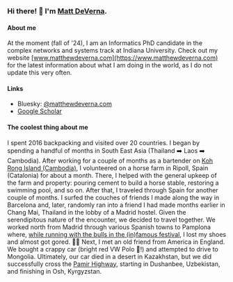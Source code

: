 ### Hi there! 👋 I'm [Matt DeVerna](https://www.matthewdeverna.com/).

#### About me

At the moment (fall of '24), I am an Informatics PhD candidate in the complex networks and systems track at Indiana University.
Check out my website [www.matthewdeverna.com](https://www.matthewdeverna.com) for the latest information about what I am doing in the world, as I do not update this very often.

#### Links
- Bluesky: [@matthewdeverna.com](https://x.com/mdeverna2)
- [Google Scholar](https://scholar.google.com/citations?user=JT24N-oAAAAJ)

#### The coolest thing about me
I spent 2016 backpacking and visited over 20 countries.
I began by spending a handful of months in South East Asia (Thailand ➡️ Laos ➡️ Cambodia).
After working for a couple of months as a bartender on [Koh Rong Island (Cambodia)](https://en.wikipedia.org/wiki/Koh_Rong), I volunteered on a horse farm in Ripoll, Spain (Catalonia) for about a month.
There, I helped with the general upkeep of the farm and property: pouring cement to build a horse stable, restoring a swimming pool, and so on.
After that, I traveled through Spain for another couple of months.
I surfed the couches of friends I made along the way in Barcelona and, later, randomly ran into a friend I had made months earlier in Chang Mai, Thailand in the lobby of a Madrid hostel.
Given the serendipitous nature of the encounter, we decided to travel together.
We worked north from Madrid through various Spanish towns to Pamplona where, [while running with the bulls in the (in)famous festival](https://en.wikipedia.org/wiki/Running_of_the_bulls), I lost my shoes and almost got gored. 🏃‍♂️
Next, I met an old friend from America in England.
We bought a crappy car (bright red VW Polo 🚗!) and attempted to drive to Mongolia.
Ultimately, our car died in a desert in Kazakhstan, but we did successfully cross the [Pamir Highway](https://en.wikipedia.org/wiki/M41_highway), starting in Dushanbee, Uzbekistan, and finishing in Osh, Kyrgyzstan.
